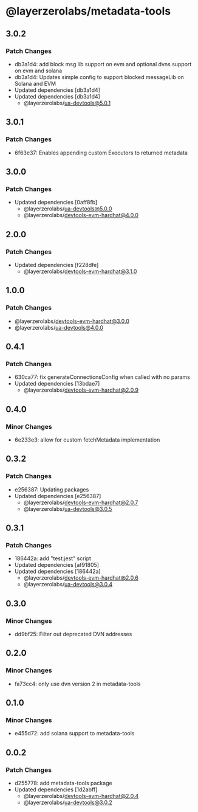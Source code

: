 # @layerzerolabs/metadata-tools

## 3.0.2

### Patch Changes

- db3a1d4: add block msg lib support on evm and optional dvns support on evm and solana
- db3a1d4: Updates simple config to support blocked messageLib on Solana and EVM
- Updated dependencies [db3a1d4]
- Updated dependencies [db3a1d4]
  - @layerzerolabs/ua-devtools@5.0.1

## 3.0.1

### Patch Changes

- 6f63e37: Enables appending custom Executors to returned metadata

## 3.0.0

### Patch Changes

- Updated dependencies [0aff8fb]
  - @layerzerolabs/ua-devtools@5.0.0
  - @layerzerolabs/devtools-evm-hardhat@4.0.0

## 2.0.0

### Patch Changes

- Updated dependencies [f228dfe]
  - @layerzerolabs/devtools-evm-hardhat@3.1.0

## 1.0.0

### Patch Changes

- @layerzerolabs/devtools-evm-hardhat@3.0.0
- @layerzerolabs/ua-devtools@4.0.0

## 0.4.1

### Patch Changes

- 630ca77: fix generateConnectionsConfig when called with no params
- Updated dependencies [13bdae7]
  - @layerzerolabs/devtools-evm-hardhat@2.0.9

## 0.4.0

### Minor Changes

- 6e233e3: allow for custom fetchMetadata implementation

## 0.3.2

### Patch Changes

- e256387: Updating packages
- Updated dependencies [e256387]
  - @layerzerolabs/devtools-evm-hardhat@2.0.7
  - @layerzerolabs/ua-devtools@3.0.5

## 0.3.1

### Patch Changes

- 186442a: add "test:jest" script
- Updated dependencies [af91805]
- Updated dependencies [186442a]
  - @layerzerolabs/devtools-evm-hardhat@2.0.6
  - @layerzerolabs/ua-devtools@3.0.4

## 0.3.0

### Minor Changes

- dd9bf25: Filter out deprecated DVN addresses

## 0.2.0

### Minor Changes

- fa73cc4: only use dvn version 2 in metadata-tools

## 0.1.0

### Minor Changes

- e455d72: add solana support to metadata-tools

## 0.0.2

### Patch Changes

- d255778: add metadata-tools package
- Updated dependencies [1d2abff]
  - @layerzerolabs/devtools-evm-hardhat@2.0.4
  - @layerzerolabs/ua-devtools@3.0.2
